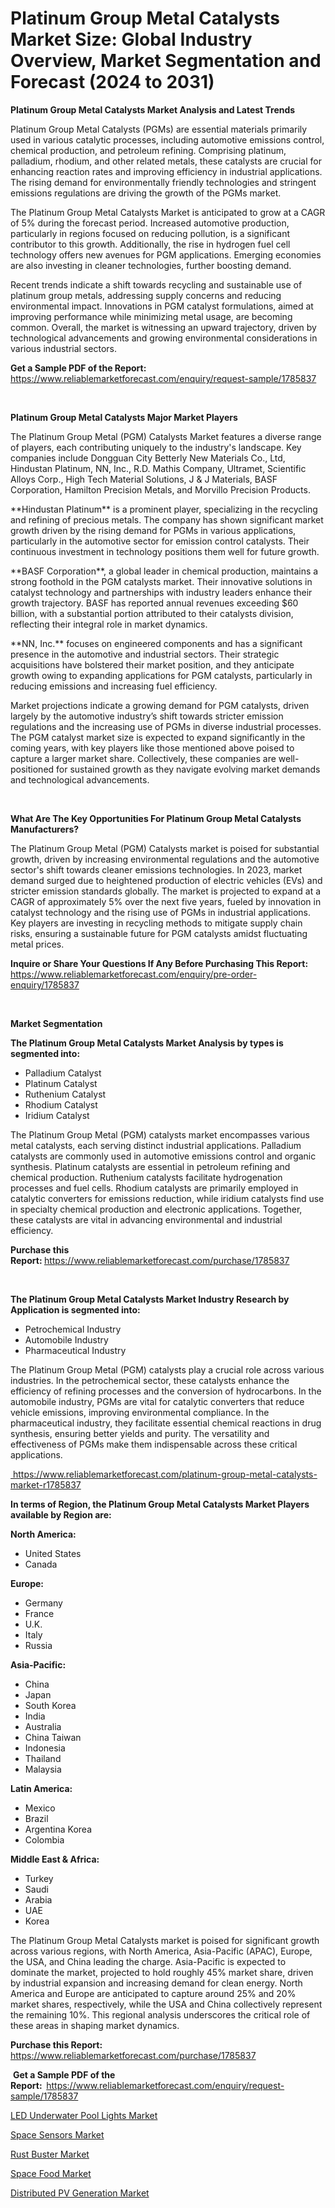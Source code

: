 <p><h1>Platinum Group Metal Catalysts Market Size: Global Industry Overview, Market Segmentation and Forecast (2024 to 2031)</h1></p><p><strong>Platinum Group Metal Catalysts Market Analysis and Latest Trends</strong></p>
<p><p>Platinum Group Metal Catalysts (PGMs) are essential materials primarily used in various catalytic processes, including automotive emissions control, chemical production, and petroleum refining. Comprising platinum, palladium, rhodium, and other related metals, these catalysts are crucial for enhancing reaction rates and improving efficiency in industrial applications. The rising demand for environmentally friendly technologies and stringent emissions regulations are driving the growth of the PGMs market.</p><p>The Platinum Group Metal Catalysts Market is anticipated to grow at a CAGR of 5% during the forecast period. Increased automotive production, particularly in regions focused on reducing pollution, is a significant contributor to this growth. Additionally, the rise in hydrogen fuel cell technology offers new avenues for PGM applications. Emerging economies are also investing in cleaner technologies, further boosting demand.</p><p>Recent trends indicate a shift towards recycling and sustainable use of platinum group metals, addressing supply concerns and reducing environmental impact. Innovations in PGM catalyst formulations, aimed at improving performance while minimizing metal usage, are becoming common. Overall, the market is witnessing an upward trajectory, driven by technological advancements and growing environmental considerations in various industrial sectors.</p></p>
<p><strong>Get a Sample PDF of the Report:&nbsp;</strong> <a href="https://www.reliablemarketforecast.com/enquiry/request-sample/1785837?utm_campaign=1080&utm_medium=2&utm_source=Github&utm_content=ia&utm_term=19122024&utm_id=platinum-group-metal-catalysts">https://www.reliablemarketforecast.com/enquiry/request-sample/1785837</a></p>
<p>&nbsp;</p>
<p><strong>Platinum Group Metal Catalysts Major Market Players</strong></p>
<p><p>The Platinum Group Metal (PGM) Catalysts Market features a diverse range of players, each contributing uniquely to the industry's landscape. Key companies include Dongguan City Betterly New Materials Co., Ltd, Hindustan Platinum, NN, Inc., R.D. Mathis Company, Ultramet, Scientific Alloys Corp., High Tech Material Solutions, J & J Materials, BASF Corporation, Hamilton Precision Metals, and Morvillo Precision Products.</p><p>**Hindustan Platinum** is a prominent player, specializing in the recycling and refining of precious metals. The company has shown significant market growth driven by the rising demand for PGMs in various applications, particularly in the automotive sector for emission control catalysts. Their continuous investment in technology positions them well for future growth.</p><p>**BASF Corporation**, a global leader in chemical production, maintains a strong foothold in the PGM catalysts market. Their innovative solutions in catalyst technology and partnerships with industry leaders enhance their growth trajectory. BASF has reported annual revenues exceeding $60 billion, with a substantial portion attributed to their catalysts division, reflecting their integral role in market dynamics.</p><p>**NN, Inc.** focuses on engineered components and has a significant presence in the automotive and industrial sectors. Their strategic acquisitions have bolstered their market position, and they anticipate growth owing to expanding applications for PGM catalysts, particularly in reducing emissions and increasing fuel efficiency.</p><p>Market projections indicate a growing demand for PGM catalysts, driven largely by the automotive industry’s shift towards stricter emission regulations and the increasing use of PGMs in diverse industrial processes. The PGM catalyst market size is expected to expand significantly in the coming years, with key players like those mentioned above poised to capture a larger market share. Collectively, these companies are well-positioned for sustained growth as they navigate evolving market demands and technological advancements.</p></p>
<p>&nbsp;</p>
<p><strong>What Are The Key Opportunities For Platinum Group Metal Catalysts Manufacturers?</strong></p>
<p><p>The Platinum Group Metal (PGM) Catalysts market is poised for substantial growth, driven by increasing environmental regulations and the automotive sector's shift towards cleaner emissions technologies. In 2023, market demand surged due to heightened production of electric vehicles (EVs) and stricter emission standards globally. The market is projected to expand at a CAGR of approximately 5% over the next five years, fueled by innovation in catalyst technology and the rising use of PGMs in industrial applications. Key players are investing in recycling methods to mitigate supply chain risks, ensuring a sustainable future for PGM catalysts amidst fluctuating metal prices.</p></p>
<p><strong>Inquire or Share Your Questions If Any Before Purchasing This Report:</strong> <a href="https://www.reliablemarketforecast.com/enquiry/pre-order-enquiry/1785837?utm_campaign=1080&utm_medium=2&utm_source=Github&utm_content=ia&utm_term=19122024&utm_id=platinum-group-metal-catalysts">https://www.reliablemarketforecast.com/enquiry/pre-order-enquiry/1785837</a></p>
<p>&nbsp;</p>
<p><strong>Market Segmentation</strong></p>
<p><strong>The Platinum Group Metal Catalysts Market Analysis by types is segmented into:</strong></p>
<p><ul><li>Palladium Catalyst</li><li>Platinum Catalyst</li><li>Ruthenium Catalyst</li><li>Rhodium Catalyst</li><li>Iridium Catalyst</li></ul></p>
<p><p>The Platinum Group Metal (PGM) catalysts market encompasses various metal catalysts, each serving distinct industrial applications. Palladium catalysts are commonly used in automotive emissions control and organic synthesis. Platinum catalysts are essential in petroleum refining and chemical production. Ruthenium catalysts facilitate hydrogenation processes and fuel cells. Rhodium catalysts are primarily employed in catalytic converters for emissions reduction, while iridium catalysts find use in specialty chemical production and electronic applications. Together, these catalysts are vital in advancing environmental and industrial efficiency.</p></p>
<p><strong>Purchase this Report:&nbsp;</strong><a href="https://www.reliablemarketforecast.com/purchase/1785837?utm_campaign=1080&utm_medium=2&utm_source=Github&utm_content=ia&utm_term=19122024&utm_id=platinum-group-metal-catalysts">https://www.reliablemarketforecast.com/purchase/1785837</a></p>
<p>&nbsp;</p>
<p><strong>The Platinum Group Metal Catalysts Market Industry Research by Application is segmented into:</strong></p>
<p><ul><li>Petrochemical Industry</li><li>Automobile Industry</li><li>Pharmaceutical Industry</li></ul></p>
<p><p>The Platinum Group Metal (PGM) catalysts play a crucial role across various industries. In the petrochemical sector, these catalysts enhance the efficiency of refining processes and the conversion of hydrocarbons. In the automobile industry, PGMs are vital for catalytic converters that reduce vehicle emissions, improving environmental compliance. In the pharmaceutical industry, they facilitate essential chemical reactions in drug synthesis, ensuring better yields and purity. The versatility and effectiveness of PGMs make them indispensable across these critical applications.</p></p>
<p><a href="https://www.reliablemarketforecast.com/platinum-group-metal-catalysts-market-r1785837?utm_campaign=1080&utm_medium=2&utm_source=Github&utm_content=ia&utm_term=19122024&utm_id=platinum-group-metal-catalysts">&nbsp;https://www.reliablemarketforecast.com/platinum-group-metal-catalysts-market-r1785837</a></p>
<p><strong>In terms of Region, the Platinum Group Metal Catalysts Market Players available by Region are:</strong></p>
<p>
    <p> <strong> North America: </strong>
        <ul>
            <li>United States</li>
            <li>Canada</li>
        </ul>
        </p> 
    <p> <strong> Europe: </strong>
        <ul>
            <li>Germany</li>
            <li>France</li>
            <li>U.K.</li>
            <li>Italy</li>
            <li>Russia</li>
        </ul>
        </p> 
    <p> <strong> Asia-Pacific: </strong>
        <ul>
            <li>China</li>
            <li>Japan</li>
            <li>South Korea</li>
            <li>India</li>
            <li>Australia</li>
            <li>China Taiwan</li>
            <li>Indonesia</li>
            <li>Thailand</li>
            <li>Malaysia</li>
        </ul>
        </p> 
    <p> <strong> Latin America: </strong>
        <ul>
            <li>Mexico</li>
            <li>Brazil</li>
            <li>Argentina Korea</li>
            <li>Colombia</li>
        </ul>
        </p> 
    <p> <strong> Middle East & Africa: </strong>
        <ul>
            <li>Turkey</li>
            <li>Saudi</li>
            <li>Arabia</li>
            <li>UAE</li>
            <li>Korea</li>
        </ul>
    </p>
    </p>
<p><p>The Platinum Group Metal Catalysts market is poised for significant growth across various regions, with North America, Asia-Pacific (APAC), Europe, the USA, and China leading the charge. Asia-Pacific is expected to dominate the market, projected to hold roughly 45% market share, driven by industrial expansion and increasing demand for clean energy. North America and Europe are anticipated to capture around 25% and 20% market shares, respectively, while the USA and China collectively represent the remaining 10%. This regional analysis underscores the critical role of these areas in shaping market dynamics.</p></p>
<p><strong>Purchase this Report: </strong><a href="https://www.reliablemarketforecast.com/purchase/1785837?utm_campaign=1080&utm_medium=2&utm_source=Github&utm_content=ia&utm_term=19122024&utm_id=platinum-group-metal-catalysts">https://www.reliablemarketforecast.com/purchase/1785837</a></p>
<p>&nbsp;<strong>Get a Sample PDF of the Report:&nbsp;&nbsp;</strong><a href="https://www.reliablemarketforecast.com/enquiry/request-sample/1785837?utm_campaign=1080&utm_medium=2&utm_source=Github&utm_content=ia&utm_term=19122024&utm_id=platinum-group-metal-catalysts">https://www.reliablemarketforecast.com/enquiry/request-sample/1785837</a></p>
<p><strong></strong></p>
<p><p><a href="https://www.linkedin.com/pulse/forecasting-led-underwater-pool-lights-market-success-key-factors-r5jhc?utm_campaign=1080&utm_medium=2&utm_source=Github&utm_content=ia&utm_term=19122024&utm_id=platinum-group-metal-catalysts">LED Underwater Pool Lights Market</a></p><p><a href="https://www.linkedin.com/pulse/a-mkt-nova-vc8zf?utm_campaign=1080&utm_medium=2&utm_source=Github&utm_content=ia&utm_term=19122024&utm_id=platinum-group-metal-catalysts">Space Sensors Market</a></p><p><a href="https://www.linkedin.com/pulse/research-examination-onthe-rust-buster-marketsize-share-projected-k5kpf?utm_campaign=1080&utm_medium=2&utm_source=Github&utm_content=ia&utm_term=19122024&utm_id=platinum-group-metal-catalysts">Rust Buster Market</a></p><p><a href="https://www.linkedin.com/pulse/future-trends-growth-prospects-space-food-market-forecast-nfd0e?utm_campaign=1080&utm_medium=2&utm_source=Github&utm_content=ia&utm_term=19122024&utm_id=platinum-group-metal-catalysts">Space Food Market</a></p><p><a href="https://www.linkedin.com/pulse/distributed-pv-generation-market-analysis-forecast-72-cagr-detailed-lutge?utm_campaign=1080&utm_medium=2&utm_source=Github&utm_content=ia&utm_term=19122024&utm_id=platinum-group-metal-catalysts">Distributed PV Generation Market</a></p></p>